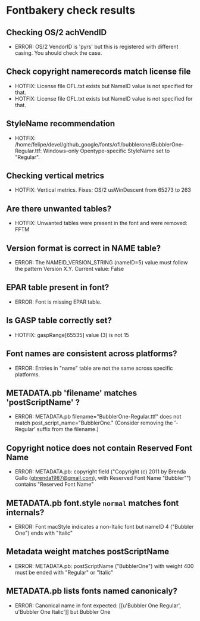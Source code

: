# Fontbakery check results
## Checking OS/2 achVendID
* ERROR: OS/2 VendorID is 'pyrs' but this is registered with different casing. You should check the case.

## Check copyright namerecords match license file
* HOTFIX: License file OFL.txt exists but NameID value is not specified for that.
* HOTFIX: License file OFL.txt exists but NameID value is not specified for that.

## StyleName recommendation
* HOTFIX: /home/felipe/devel/github_google/fonts/ofl/bubblerone/BubblerOne-Regular.ttf: Windows-only Opentype-specific StyleName set to "Regular".

## Checking vertical metrics
* HOTFIX: Vertical metrics. Fixes: OS/2 usWinDescent from 65273 to 263

## Are there unwanted tables?
* HOTFIX: Unwanted tables were present in the font and were removed: FFTM

## Version format is correct in NAME table?
* ERROR: The NAMEID_VERSION_STRING (nameID=5) value must follow the pattern Version X.Y. Current value: False

## EPAR table present in font?
* ERROR: Font is missing EPAR table.

## Is GASP table correctly set?
* HOTFIX: gaspRange[65535] value (3) is not 15

## Font names are consistent across platforms?
* ERROR: Entries in "name" table are not the same across specific platforms.

## METADATA.pb 'filename' matches 'postScriptName' ?
* ERROR: METADATA.pb filename="BubblerOne-Regular.ttf" does not match post_script_name="BubblerOne." (Consider removing the '-Regular' suffix from the filename.)

## Copyright notice does not contain Reserved Font Name
* ERROR: METADATA.pb: copyright field ("Copyright (c) 2011 by Brenda Gallo (gbrenda1987@gmail.com), with Reserved Font Name "Bubbler"") contains "Reserved Font Name"

## METADATA.pb font.style `normal` matches font internals?
* ERROR: Font macStyle indicates a non-Italic font but nameID 4 ("Bubbler One") ends with "Italic"

## Metadata weight matches postScriptName
* ERROR: METADATA.pb: postScriptName ("BubblerOne") with weight 400 must be ended with "Regular" or "Italic"

## METADATA.pb lists fonts named canonicaly?
* ERROR: Canonical name in font expected: [[u'Bubbler One Regular', u'Bubbler One Italic']] but Bubbler One

